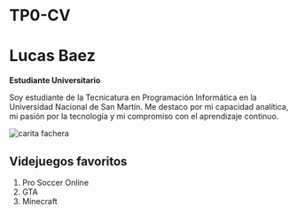 # TP0-CV
# Lucas Baez
**Estudiante Universitario**

Soy estudiante de la Tecnicatura en Programación Informática en la Universidad Nacional de San Martín.
Me destaco por mi capacidad analítica, mi pasión por la tecnología y mi compromiso con el aprendizaje continuo.

![carita fachera](C:/Users/Lucas/Documents/Algoritmos1/caritafachera.jpg)

## Videjuegos favoritos
1. Pro Soccer Online
2. GTA
3. Minecraft